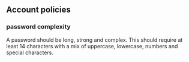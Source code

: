 ## Account policies
### password complexity
A password should be long, strong and complex. This should require at least 14 characters with a mix of uppercase, lowercase, numbers and special characters.


